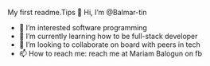  My first readme.Tips
 👋 Hi, I’m @Balmar-tin
- 👀 I’m interested software programming
- 🌱 I’m currently learning how to be full-stack developer
- 💞️ I’m looking to collaborate on board with peers in tech
- 📫 How to reach me: reach me at Mariam Balogun on fb

<!---
Balmar-tin/Balmar-tin is a ✨ special ✨ repository because its `README.md` (this file) appears on your GitHub profile.
You can click the Preview link to take a look at your changes.
--->
